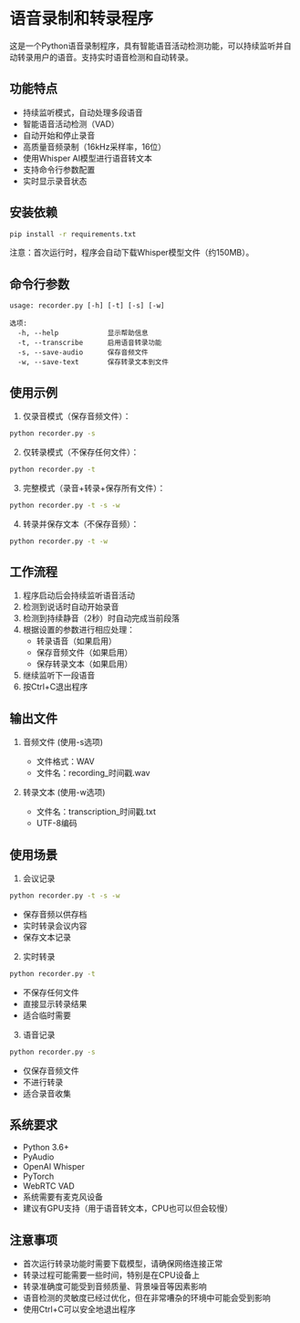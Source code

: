 # 语音录制和转录程序

这是一个Python语音录制程序，具有智能语音活动检测功能，可以持续监听并自动转录用户的语音。支持实时语音检测和自动转录。

## 功能特点

- 持续监听模式，自动处理多段语音
- 智能语音活动检测（VAD）
- 自动开始和停止录音
- 高质量音频录制（16kHz采样率，16位）
- 使用Whisper AI模型进行语音转文本
- 支持命令行参数配置
- 实时显示录音状态

## 安装依赖

```bash
pip install -r requirements.txt
```

注意：首次运行时，程序会自动下载Whisper模型文件（约150MB）。

## 命令行参数

```
usage: recorder.py [-h] [-t] [-s] [-w]

选项:
  -h, --help            显示帮助信息
  -t, --transcribe      启用语音转录功能
  -s, --save-audio      保存音频文件
  -w, --save-text       保存转录文本到文件
```

## 使用示例

1. 仅录音模式（保存音频文件）：
```bash
python recorder.py -s
```

2. 仅转录模式（不保存任何文件）：
```bash
python recorder.py -t
```

3. 完整模式（录音+转录+保存所有文件）：
```bash
python recorder.py -t -s -w
```

4. 转录并保存文本（不保存音频）：
```bash
python recorder.py -t -w
```

## 工作流程

1. 程序启动后会持续监听语音活动
2. 检测到说话时自动开始录音
3. 检测到持续静音（2秒）时自动完成当前段落
4. 根据设置的参数进行相应处理：
   - 转录语音（如果启用）
   - 保存音频文件（如果启用）
   - 保存转录文本（如果启用）
5. 继续监听下一段语音
6. 按Ctrl+C退出程序

## 输出文件

1. 音频文件 (使用-s选项)
   - 文件格式：WAV
   - 文件名：recording_时间戳.wav

2. 转录文本 (使用-w选项)
   - 文件名：transcription_时间戳.txt
   - UTF-8编码

## 使用场景

1. 会议记录
```bash
python recorder.py -t -s -w
```
- 保存音频以供存档
- 实时转录会议内容
- 保存文本记录

2. 实时转录
```bash
python recorder.py -t
```
- 不保存任何文件
- 直接显示转录结果
- 适合临时需要

3. 语音记录
```bash
python recorder.py -s
```
- 仅保存音频文件
- 不进行转录
- 适合录音收集

## 系统要求

- Python 3.6+
- PyAudio
- OpenAI Whisper
- PyTorch
- WebRTC VAD
- 系统需要有麦克风设备
- 建议有GPU支持（用于语音转文本，CPU也可以但会较慢）

## 注意事项

- 首次运行转录功能时需要下载模型，请确保网络连接正常
- 转录过程可能需要一些时间，特别是在CPU设备上
- 转录准确度可能受到音频质量、背景噪音等因素影响
- 语音检测的灵敏度已经过优化，但在非常嘈杂的环境中可能会受到影响
- 使用Ctrl+C可以安全地退出程序
